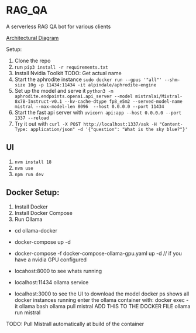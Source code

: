 # RAG_QA
A serverless RAG QA bot for various clients

[Architectural Diagram](https://whimsical.com/3HRNtxuciPMTLWmenb3b6q)

Setup:
1. Clone the repo
2. run `pip3 install -r requirements.txt`
2. Install Nvidia Toolkit TODO: Get actual name
3. Start the aphrodite instance `sudo docker run --gpus '"all"' --shm-size 10g -p 11434:11434 -it alpindale/aphrodite-engine`
4. Set up the model and serve it `python3 -m aphrodite.endpoints.openai.api_server --model mistralai/Mixtral-8x7B-Instruct-v0.1 --kv-cache-dtype fp8_e5m2 --served-model-name mistral --max-model-len 8096  --host 0.0.0.0 --port 11434`
4. Start the fast api server with `uvicorn api:app --host 0.0.0.0 --port 1337 --reload`
5. Try it out with `curl -X POST http://localhost:1337/ask -H "Content-Type: application/json" -d '{"question": "What is the sky blue?"}'`


## UI

1. `nvm install 18`
2. `nvm use`
3. `npm run dev`

## Docker Setup:

1. Install Docker
2. Install Docker Compose
3. Run Ollama
  - cd ollama-docker
  - docker-compose up -d 
  - docker-compose -f docker-compose-ollama-gpu.yaml up -d  // if you have a nvidia GPU configured

  - locahost:8000 to see whats running
  - localhost:11434 ollama service
  - localhost:3000 to see the UI
to download the model 
  docker ps shows all docker instances running
   enter the ollama container with:  docker exec -it ollama bash
    ollama pull mistral ADD THIS TO THE DOCKER FILE
    ollama run mistral

TODO: 
  Pull Mistrall automatically at build of the container



